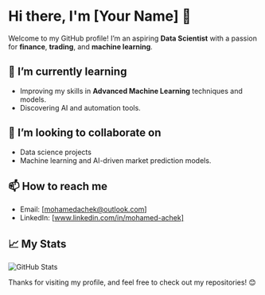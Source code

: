 # Hi there, I'm [Your Name] 👋

Welcome to my GitHub profile! I’m an aspiring **Data Scientist** with a passion for **finance**, **trading**, and **machine learning**.

## 🌱 I’m currently learning
- Improving my skills in **Advanced Machine Learning** techniques and models.
- Discovering AI and automation tools.

## 👯 I’m looking to collaborate on
- Data science projects
- Machine learning and AI-driven market prediction models.

## 📫 How to reach me
- Email: [mohamedachek@outlook.com]
- LinkedIn: [www.linkedin.com/in/mohamed-achek]

## 📈 My Stats
![GitHub Stats](https://github-readme-stats.vercel.app/api?username=your-github-username&show_icons=true&hide_title=true&count_private=true&hide=prs&theme=radical)


Thanks for visiting my profile, and feel free to check out my repositories! 😊
